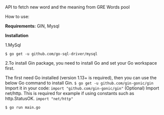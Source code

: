 API to fetch new word and the meaning from GRE Words pool

How to use:

**Requirements:**
GIN,
Mysql

**Installation**

1.MySql

`$ go get -u github.com/go-sql-driver/mysql`

2.To install Gin package, you need to install Go and set your Go workspace first.

The first need Go installed (version 1.13+ is required), then you can use the below Go command to install Gin.
`$ go get -u github.com/gin-gonic/gin`
Import it in your code:
`import "github.com/gin-gonic/gin"`
(Optional) Import net/http. This is required for example if using constants such as http.StatusOK.
`import "net/http"`


```
$ go run main.go
```
